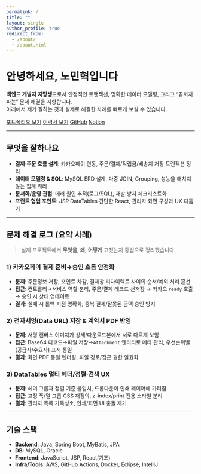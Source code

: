 ```yaml
---
permalink: /
title: ""
layout: single
author_profile: true
redirect_from:
  - /about/
  - /about.html
---
```


# 안녕하세요, 노민혁입니다
**백엔드 개발자 지망생**으로서 안정적인 트랜잭션, 명확한 데이터 모델링, 그리고 “끝까지 파는” 문제 해결을 지향합니다.  
아래에서 제가 잘하는 것과 실제로 해결한 사례를 빠르게 보실 수 있습니다.

<div class="btns">
  <a class="btn btn--primary" href="/portfolio/">포트폴리오 보기</a>
  <a class="btn" href="/cv/">이력서 보기</a>
  <a class="btn" href="https://github.com/freestyle-y" target="_blank" rel="noopener">GitHub</a>
  <a class="btn" href="https://www.notion.so/Dev-Docs-2534f8a9065c8043b6baf42fd9f45e69" target="_blank" rel="noopener">Notion</a>
</div>

---

## 무엇을 잘하나요
- **결제·주문 흐름 설계**: 카카오페이 연동, 주문/결제/적립금/배송지 저장 트랜잭션 정리
- **데이터 모델링 & SQL**: MySQL ERD 설계, 다중 JOIN, Grouping, 성능을 해치지 않는 집계 쿼리
- **문서화/운영 관점**: 에러 원인 추적(로그/SQL), 재발 방지 체크리스트화
- **프런트 협업 포인트**: JSP·DataTables·간단한 React, 관리자 화면 구성과 UX 다듬기

---

## 문제 해결 로그 (요약 사례)
> 실제 프로젝트에서 **무엇을**, **왜**, **어떻게** 고쳤는지 중심으로 정리했습니다.

### 1) 카카오페이 결제 준비→승인 흐름 안정화
- **문제**: 주문정보 저장, 포인트 차감, 결제창 리다이렉트 사이의 순서/예외 처리 혼선  
- **접근**: 컨트롤러→서비스 역할 분리, 주문/결제 레코드 선저장 → 카카오 `ready` 호출 → 승인 시 상태 업데이트  
- **결과**: 실패 시 롤백 지점 명확화, 중복 결제/잘못된 금액 승인 방지

### 2) 전자서명(Data URL) 저장 & 계약서 PDF 반영
- **문제**: 서명 캔버스 이미지가 상세/다운로드본에서 서로 다르게 보임  
- **접근**: Base64 디코드→파일 저장→`Attachment` 엔티티로 메타 관리, 우선순위별(공급자/수요자) 표시 통일  
- **결과**: 화면·PDF 동일 렌더링, 파일 경로/접근 권한 일원화

### 3) DataTables 멀티 헤더/정렬·검색 UX
- **문제**: 헤더 그룹과 정렬 기준 불일치, 드롭다운이 인쇄 레이어에 가려짐  
- **접근**: 고정 폭/열 그룹 CSS 재정의, z-index/print 전용 스타일 분리  
- **결과**: 관리자 목록 가독성↑, 인쇄/화면 UI 충돌 제거

---

## 기술 스택
- **Backend**: Java, Spring Boot, MyBatis, JPA  
- **DB**: MySQL, Oracle  
- **Frontend**: JavaScript, JSP, React(기초)  
- **Infra/Tools**: AWS, GitHub Actions, Docker, Eclipse, IntelliJ

